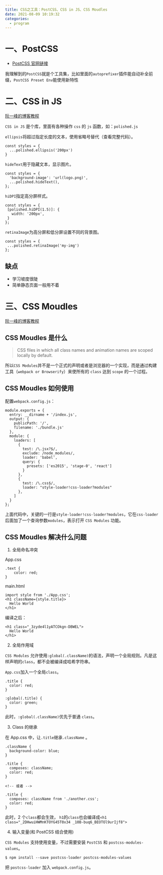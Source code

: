```yaml
---
title: CSS之工具：PostCSS、CSS in JS、CSS Moudles
date: 2021-08-09 10:19:32
categories:
  - program
---
```


# 一、PostCSS

- [PostCSS 官网链接](https://www.postcss.com.cn/)

我理解到的`PostCSS`就是个工具集，比如里面的`autoprefixer`插件能自动补全前缀，`PostCSS Preset Env`能使用新特性

# 二、CSS in JS

[阮一峰的博客教程](https://www.ruanyifeng.com/blog/2017/04/css_in_js.html)

`CSS in JS` 是个库，里面有各种操作 `css` 的 `js` 函数，如：`polished.js`

`ellipsis`将超过指定长度的文本，使用省略号替代（查看完整代码）。

```
const styles = {
  ...polished.ellipsis('200px')
}
```

`hideText`用于隐藏文本，显示图片。

```
const styles = {
  'background-image': 'url(logo.png)',
  ...polished.hideText(),
};
```

`hiDPI`指定高分屏样式。

```
const styles = {
 [polished.hiDPI(1.5)]: {
   width: '200px',
 }
};
```

`retinaImage`为高分屏和低分屏设置不同的背景图。

```
const styles = {
 ...polished.retinaImage('my-img')
};
```

## 缺点

- 学习坡度很陡
- 简单静态页面一般用不着

# 三、CSS Moudles

[阮一峰的博客教程](https://www.ruanyifeng.com/blog/2016/06/css_modules.html)

## CSS Moudles 是什么

> CSS files in which all class names and animation names are scoped locally by default.

所以`CSS Modules`并不是一个正式的声明或者是浏览器的一个实现，而是通过构建工具（`webpack or Browserify`）来使所有的 `class` 达到 `scope` 的一个过程。

## CSS Moudles 如何使用

配置`webpack.config.js`：

```
module.exports = {
  entry: __dirname + '/index.js',
  output: {
    publicPath: '/',
    filename: './bundle.js'
  },
  module: {
    loaders: [
      {
        test: /\.jsx?$/,
        exclude: /node_modules/,
        loader: 'babel',
        query: {
          presets: ['es2015', 'stage-0', 'react']
        }
      },
      {
        test: /\.css$/,
        loader: "style-loader!css-loader?modules"
      },
    ]
  }
};
```

上面代码中，关键的一行是`style-loader!css-loader?modules`，它在`css-loader`后面加了一个查询参数`modules`，表示打开 `CSS Modules` 功能。

## CSS Moudles 解决什么问题

1. 全局命名冲突

App.css

```
.text {
    color: red;
}
```

main.html

```
import style from './App.css';
<h1 className={style.title}>
  Hello World
</h1>
```

编译之后：

```
<h1 class="_3zyde4l1yATCOkgn-DBWEL">
  Hello World
</h1>
```

2. 全局作用域

`CSS Modules` 允许使用`:global(.className)`的语法，声明一个全局规则。凡是这样声明的`class`，都不会被编译成哈希字符串。

`App.css`加入一个全局`class`。

```
.title {
  color: red;
}

:global(.title) {
  color: green;
}
```

此时，`:global(.className)`优先于普通 `class`。

3. Class 的继承

在 App.css 中，让`.title`继承`.className` 。

```
.className {
  background-color: blue;
}

.title {
  composes: className;
  color: red;
}

<!-- 或者 -->

.title {
  composes: className from './another.css';
  color: red;
}
```

此时，2 个`class`都会生效， `h1`的`class`也会编译成`<h1 class="_2DHwuiHWMnKTOYG45T0x34 _10B-buq6_BEOTOl9urIjf8">`

4. 输入变量(和 PostCSS 结合使用)

`CSS Modules` 支持使用变量，不过需要安装 `PostCSS` 和 `postcss-modules-values`。

```
$ npm install --save postcss-loader postcss-modules-values
```

把 `postcss-loader` 加入 `webpack.config.js`。
